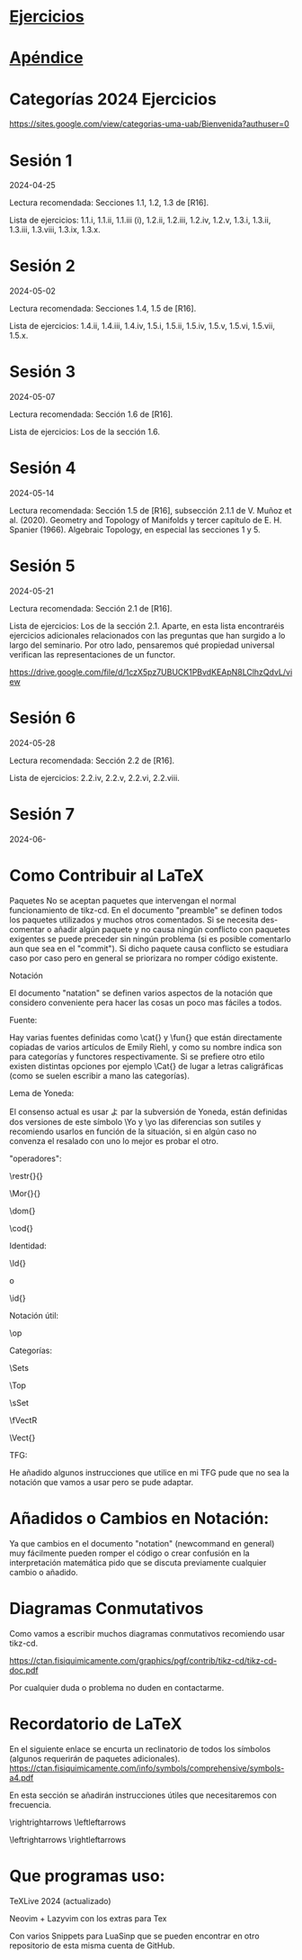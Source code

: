 

# [Ejercicios](https://github.com/martipares/categories2024ex/blob/main/Ejercicios.pdf)

# [Apéndice](https://github.com/martipares/categories2024ex/blob/main/apendice.pdf)



# Categorías 2024 Ejercicios


https://sites.google.com/view/categorias-uma-uab/Bienvenida?authuser=0


# Sesión 1  
2024-04-25

Lectura recomendada: Secciones 1.1, 1.2, 1.3 de [R16].

Lista de ejercicios: 1.1.i, 1.1.ii, 1.1.iii (i), 1.2.ii, 1.2.iii, 1.2.iv, 1.2.v, 1.3.i, 1.3.ii, 1.3.iii, 1.3.viii, 1.3.ix, 1.3.x.

# Sesión 2  
2024-05-02

Lectura recomendada: Secciones 1.4, 1.5 de [R16].

Lista de ejercicios: 1.4.ii, 1.4.iii, 1.4.iv, 1.5.i, 1.5.ii, 1.5.iv, 1.5.v, 1.5.vi, 1.5.vii, 1.5.x.


# Sesión 3 
2024-05-07

Lectura recomendada: Sección 1.6 de [R16].

Lista de ejercicios: Los de la sección 1.6.

# Sesión 4
2024-05-14

Lectura recomendada: Sección 1.5 de [R16], subsección 2.1.1 de V. Muñoz et al. (2020). Geometry and Topology of Manifolds y tercer capítulo de E. H. Spanier (1966). Algebraic Topology, en especial las secciones 1 y 5.

# Sesión 5
2024-05-21

Lectura recomendada: Sección 2.1 de [R16].

Lista de ejercicios: Los de la sección 2.1. Aparte, en esta lista encontraréis ejercicios adicionales relacionados con las preguntas que han surgido a lo largo del seminario. Por otro lado, pensaremos qué propiedad universal verifican las representaciones de un functor.

https://drive.google.com/file/d/1czX5pz7UBUCK1PBvdKEApN8LClhzQdvL/view

# Sesión 6
2024-05-28

Lectura recomendada: Sección 2.2 de [R16].

Lista de ejercicios: 2.2.iv, 2.2.v, 2.2.vi, 2.2.viii.


# Sesión 7
2024-06-


# Como Contribuir al LaTeX

Paquetes 
No se aceptan paquetes que intervengan el normal funcionamiento de tikz-cd.
En el documento "preamble" se definen todos los paquetes utilizados y muchos otros comentados.
Si se necesita des-comentar o añadir algún paquete y no causa ningún conflicto con paquetes exigentes se puede preceder sin ningún problema (si es posible comentarlo aun que sea en el "commit").
Si dicho paquete causa conflicto se estudiara caso por caso pero en general se priorizara no romper código existente.


Notación 

El documento "natation" se definen varios aspectos de la notación que considero conveniente pera hacer las cosas un poco mas fáciles a todos.

Fuente: 

Hay varias fuentes definidas como \cat{} y \fun{} que están directamente copiadas de varios artículos de Emily Riehl, y como su nombre indica son para categorías y functores respectivamente.
Si se prefiere otro etilo existen distintas opciones por ejemplo \Cat{} de lugar a letras caligráficas (como se suelen escribir a mano las categorías).

Lema de Yoneda:

El consenso actual es usar よ par la subversión de Yoneda, están definidas dos versiones de este símbolo \Yo y \yo las diferencias son sutiles y recomiendo usarlos en función de la situación, si en algún caso no convenza el resalado con uno lo mejor es probar el otro.

"operadores":

\restr{}{} 

\Mor{}{}

\dom{}

\cod{}

Identidad:

\Id{} 

o 

\id{}

Notación útil:

\op

Categorías:

\Sets 

\Top 

\sSet

\fVectR

\Vect{}


TFG:

He añadido algunos instrucciones que utilice en mi TFG pude que no sea la notación que vamos a usar pero se pude adaptar.

# Añadidos o Cambios en Notación:

Ya que cambios en el documento "notation" (newcommand en general) muy fácilmente pueden romper el código o crear confusión en la interpretación matemática pido que se discuta previamente cualquier cambio o añadido.


# Diagramas Conmutativos 

Como vamos a escribir muchos diagramas conmutativos recomiendo usar tikz-cd.

https://ctan.fisiquimicamente.com/graphics/pgf/contrib/tikz-cd/tikz-cd-doc.pdf

Por cualquier duda o problema no duden en contactarme.

# Recordatorio de LaTeX 

En el siguiente enlace se encurta un reclinatorio de todos los símbolos (algunos requerirán de paquetes adicionales).
https://ctan.fisiquimicamente.com/info/symbols/comprehensive/symbols-a4.pdf

En esta sección se añadirán instrucciones útiles que necesitaremos con frecuencia.

\rightrightarrows
\leftleftarrows

\leftrightarrows
\rightleftarrows





# Que programas uso:
TeXLive 2024 (actualizado)

Neovim + Lazyvim con los extras para Tex

Con varios Snippets para LuaSinp que se pueden encontrar en otro repositorio de esta misma cuenta de GitHub.

